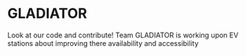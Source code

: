 # GLADIATOR
Look at our code and contribute! Team GLADIATOR is working upon EV stations about improving there availability and accessibility  
